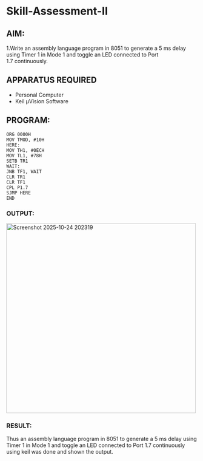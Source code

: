 # Skill-Assessment-II


## AIM:
1.Write an assembly language program in 8051 to generate a 5 ms delay using Timer 1 in Mode 1 and toggle an LED connected to Port 1.7 continuously.

## APPARATUS REQUIRED
- Personal Computer  
- Keil µVision Software

## PROGRAM:
```
ORG 0000H
MOV TMOD, #10H
HERE:
MOV TH1, #0ECH
MOV TL1, #78H
SETB TR1
WAIT:
JNB TF1, WAIT
CLR TR1
CLR TF1
CPL P1.7
SJMP HERE
END
```


### OUTPUT:
<img width="500" height="500" alt="Screenshot 2025-10-24 202319" src="https://github.com/user-attachments/assets/d9d0bde8-c24a-4fe7-915e-e632fbb13d2c" />


### RESULT:
Thus an assembly language program in 8051 to generate a 5 ms delay using Timer 1 in Mode 1 and toggle an LED connected to Port 1.7 continuously using keil was done and shown the output.
